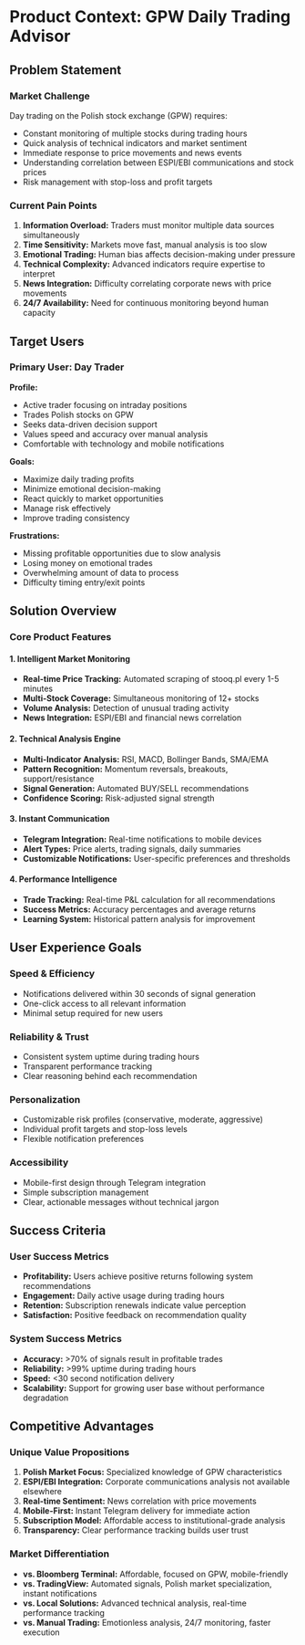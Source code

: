 # Product Context: GPW Daily Trading Advisor

## Problem Statement

### Market Challenge
Day trading on the Polish stock exchange (GPW) requires:
- Constant monitoring of multiple stocks during trading hours
- Quick analysis of technical indicators and market sentiment
- Immediate response to price movements and news events
- Understanding correlation between ESPI/EBI communications and stock prices
- Risk management with stop-loss and profit targets

### Current Pain Points
1. **Information Overload:** Traders must monitor multiple data sources simultaneously
2. **Time Sensitivity:** Markets move fast, manual analysis is too slow
3. **Emotional Trading:** Human bias affects decision-making under pressure
4. **Technical Complexity:** Advanced indicators require expertise to interpret
5. **News Integration:** Difficulty correlating corporate news with price movements
6. **24/7 Availability:** Need for continuous monitoring beyond human capacity

## Target Users

### Primary User: Day Trader
**Profile:**
- Active trader focusing on intraday positions
- Trades Polish stocks on GPW
- Seeks data-driven decision support
- Values speed and accuracy over manual analysis
- Comfortable with technology and mobile notifications

**Goals:**
- Maximize daily trading profits
- Minimize emotional decision-making
- React quickly to market opportunities
- Manage risk effectively
- Improve trading consistency

**Frustrations:**
- Missing profitable opportunities due to slow analysis
- Losing money on emotional trades
- Overwhelming amount of data to process
- Difficulty timing entry/exit points

## Solution Overview

### Core Product Features

#### 1. Intelligent Market Monitoring
- **Real-time Price Tracking:** Automated scraping of stooq.pl every 1-5 minutes
- **Multi-Stock Coverage:** Simultaneous monitoring of 12+ stocks
- **Volume Analysis:** Detection of unusual trading activity
- **News Integration:** ESPI/EBI and financial news correlation

#### 2. Technical Analysis Engine
- **Multi-Indicator Analysis:** RSI, MACD, Bollinger Bands, SMA/EMA
- **Pattern Recognition:** Momentum reversals, breakouts, support/resistance
- **Signal Generation:** Automated BUY/SELL recommendations
- **Confidence Scoring:** Risk-adjusted signal strength

#### 3. Instant Communication
- **Telegram Integration:** Real-time notifications to mobile devices
- **Alert Types:** Price alerts, trading signals, daily summaries
- **Customizable Notifications:** User-specific preferences and thresholds

#### 4. Performance Intelligence
- **Trade Tracking:** Real-time P&L calculation for all recommendations
- **Success Metrics:** Accuracy percentages and average returns
- **Learning System:** Historical pattern analysis for improvement

## User Experience Goals

### Speed & Efficiency
- Notifications delivered within 30 seconds of signal generation
- One-click access to all relevant information
- Minimal setup required for new users

### Reliability & Trust
- Consistent system uptime during trading hours
- Transparent performance tracking
- Clear reasoning behind each recommendation

### Personalization
- Customizable risk profiles (conservative, moderate, aggressive)
- Individual profit targets and stop-loss levels
- Flexible notification preferences

### Accessibility
- Mobile-first design through Telegram integration
- Simple subscription management
- Clear, actionable messages without technical jargon

## Success Criteria

### User Success Metrics
- **Profitability:** Users achieve positive returns following system recommendations
- **Engagement:** Daily active usage during trading hours
- **Retention:** Subscription renewals indicate value perception
- **Satisfaction:** Positive feedback on recommendation quality

### System Success Metrics
- **Accuracy:** >70% of signals result in profitable trades
- **Reliability:** >99% uptime during trading hours
- **Speed:** <30 second notification delivery
- **Scalability:** Support for growing user base without performance degradation

## Competitive Advantages

### Unique Value Propositions
1. **Polish Market Focus:** Specialized knowledge of GPW characteristics
2. **ESPI/EBI Integration:** Corporate communications analysis not available elsewhere
3. **Real-time Sentiment:** News correlation with price movements
4. **Mobile-First:** Instant Telegram delivery for immediate action
5. **Subscription Model:** Affordable access to institutional-grade analysis
6. **Transparency:** Clear performance tracking builds user trust

### Market Differentiation
- **vs. Bloomberg Terminal:** Affordable, focused on GPW, mobile-friendly
- **vs. TradingView:** Automated signals, Polish market specialization, instant notifications
- **vs. Local Solutions:** Advanced technical analysis, real-time performance tracking
- **vs. Manual Trading:** Emotionless analysis, 24/7 monitoring, faster execution
